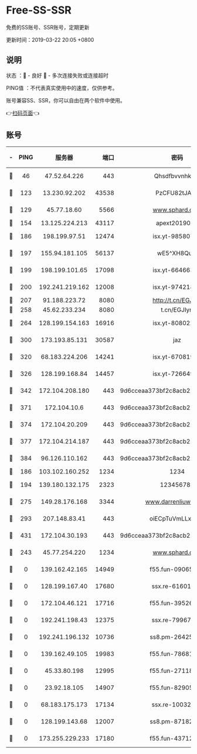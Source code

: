 # Free-SS-SSR

免费的SS账号、SSR账号，定期更新

更新时间：2019-03-22 20:05 +0800

## 说明

状态     ：🙂 - 良好 🙁 - 多次连接失败或连接超时

PING值   ：不代表真实使用中的速度，仅供参考。

账号兼容SS、SSR，你可以自由在两个软件中使用。

👉[扫码页面](https://liesauer.github.io/Free-SS-SSR/)👈

## 账号

|-|PING|服务器|端口|密码|加密方式|区域|
|:----:|:----:|:-----:|-----:|:----:|:----:|:----:|
|🙂|46|47.52.64.226|443|Qhsdfbvvnhkm1|aes-256-cfb|HK|
|🙂|123|13.230.92.202|43538|PzCFU82tJAdZ|aes-256-cfb|JP|
|🙂|129|45.77.18.60|5566|www.sphard.com|aes-256-cfb|JP|
|🙂|154|13.125.224.213|43117|apext2019005|chacha20|KR|
|🙂|186|198.199.97.51|12474|isx.yt-98580755|aes-256-cfb|US|
|🙂|197|155.94.181.105|56137|wE5^XH8Quw|aes-256-cfb|US|
|🙂|199|198.199.101.65|17098|isx.yt-66466374|aes-256-cfb|US|
|🙂|200|192.241.219.162|12008|isx.yt-97421893|aes-256-cfb|US|
|🙂|207|91.188.223.72|8080|http://t.cn/EGJIyrl|rc4-md5|RU|
|🙂|258|45.62.233.234|8080|t.cn/EGJIyrl|rc4-md5|CA|
|🙂|264|128.199.154.163|16916|isx.yt-80802221|aes-256-cfb|SG|
|🙂|300|173.193.85.131|30587|jaz|aes-256-cfb|US|
|🙂|320|68.183.224.206|14241|isx.yt-67081924|aes-256-cfb|SG|
|🙂|326|128.199.168.84|14457|isx.yt-72664924|aes-256-cfb|SG|
|🙂|342|172.104.208.180|443|9d6cceaa373bf2c8acb22e60b6a58be6|aes-256-cfb|US|
|🙂|371|172.104.10.6|443|9d6cceaa373bf2c8acb22e60b6a58be6|aes-256-cfb|US|
|🙂|374|172.104.20.209|443|9d6cceaa373bf2c8acb22e60b6a58be6|aes-256-cfb|US|
|🙂|377|172.104.214.187|443|9d6cceaa373bf2c8acb22e60b6a58be6|aes-256-cfb|US|
|🙂|384|96.126.110.162|443|9d6cceaa373bf2c8acb22e60b6a58be6|aes-256-cfb|US|
|🙂|186|103.102.160.252|1234|1234|rc4-md5|JP|
|🙂|194|139.180.132.175|2323|123456789|aes-256-cfb|SG|
|🙂|275|149.28.176.168|3344|www.darrenliuwei.com|aes-256-cfb|AU|
|🙂|293|207.148.83.41|443|oiECpTuVmLLxk4Ts|aes-256-cfb|AU|
|🙂|431|172.104.30.193|443|9d6cceaa373bf2c8acb22e60b6a58be6|aes-256-cfb|US|
|🙁|243|45.77.254.220|1234|www.sphard.com|aes-256-cfb|SG|
|🙁|0|139.162.42.165|14949|f55.fun-09065498|aes-256-cfb|SG|
|🙁|0|128.199.167.40|17680|ssx.re-61601620|aes-256-cfb|SG|
|🙁|0|172.104.46.121|17716|f55.fun-39526771|aes-256-cfb|SG|
|🙁|0|192.241.198.43|12375|ssx.re-79967299|aes-256-cfb|US|
|🙁|0|192.241.196.132|10736|ss8.pm-26425369|aes-256-cfb|US|
|🙁|0|139.162.49.105|19983|f55.fun-78681793|aes-256-cfb|SG|
|🙁|0|45.33.80.198|12995|f55.fun-27118272|aes-256-cfb|US|
|🙁|0|23.92.18.105|14907|f55.fun-82905672|aes-256-cfb|US|
|🙁|0|68.183.175.173|17134|ssx.re-10032791|aes-256-cfb|US|
|🙁|0|128.199.143.68|12007|ss8.pm-87182779|aes-256-cfb|SG|
|🙁|0|173.255.229.233|17180|f55.fun-43712198|aes-256-cfb|US|
